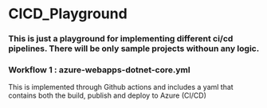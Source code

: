 # CICD_Playground

### This is just a playground for implementing different ci/cd pipelines. There will be only sample projects withoun any logic.

 ### Workflow 1 : azure-webapps-dotnet-core.yml 
This is implemented through Github actions and includes a yaml that contains both the build, publish and deploy to Azure (CI/CD)
